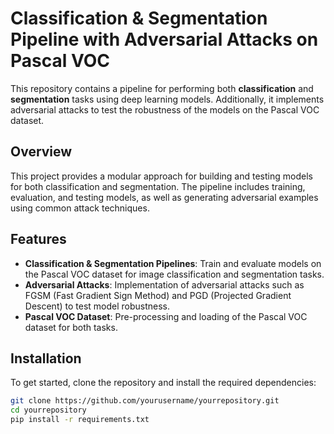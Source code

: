 # Classification & Segmentation Pipeline with Adversarial Attacks on Pascal VOC

This repository contains a pipeline for performing both **classification** and **segmentation** tasks using deep learning models. Additionally, it implements adversarial attacks to test the robustness of the models on the Pascal VOC dataset.

## Overview
This project provides a modular approach for building and testing models for both classification and segmentation. The pipeline includes training, evaluation, and testing models, as well as generating adversarial examples using common attack techniques.

## Features
- **Classification & Segmentation Pipelines**: Train and evaluate models on the Pascal VOC dataset for image classification and segmentation tasks.
- **Adversarial Attacks**: Implementation of adversarial attacks such as FGSM (Fast Gradient Sign Method) and PGD (Projected Gradient Descent) to test model robustness.
- **Pascal VOC Dataset**: Pre-processing and loading of the Pascal VOC dataset for both tasks.
  
## Installation
To get started, clone the repository and install the required dependencies:

```bash
git clone https://github.com/yourusername/yourrepository.git
cd yourrepository
pip install -r requirements.txt

